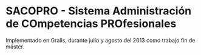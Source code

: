 SACOPRO - Sistema Administración de COmpetencias PROfesionales
=======

Implementado en Grails, durante julio y agosto del 2013 como trabajo fin de máster.
